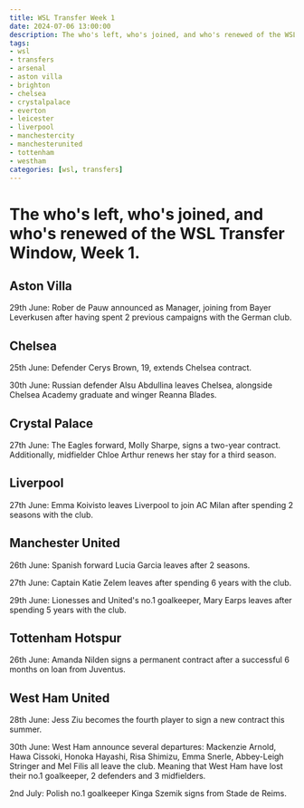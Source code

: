 ```yaml
---
title: WSL Transfer Week 1 
date: 2024-07-06 13:00:00
description: The who's left, who's joined, and who's renewed of the WSL Transfer Window, Week 1.
tags: 
- wsl
- transfers
- arsenal
- aston villa
- brighton
- chelsea
- crystalpalace
- everton
- leicester
- liverpool
- manchestercity
- manchesterunited
- tottenham
- westham
categories: [wsl, transfers]
---
```


# The who's left, who's joined, and who's renewed of the WSL Transfer Window, Week 1.

## Aston Villa
29th June: Rober de Pauw announced as Manager, joining from Bayer Leverkusen after having spent 2 previous campaigns with the German club.

## Chelsea
25th June: Defender Cerys Brown, 19, extends Chelsea contract. 
     
30th June: Russian defender Alsu Abdullina leaves Chelsea, alongside Chelsea Academy graduate and winger Reanna Blades.

## Crystal Palace
27th June: The Eagles forward, Molly Sharpe, signs a two-year contract. Additionally, midfielder Chloe Arthur renews her stay for a third season.

## Liverpool
27th June: Emma Koivisto leaves Liverpool to join AC Milan after spending 2 seasons with the club.

## Manchester United
26th June: Spanish forward Lucia Garcia leaves after 2 seasons.  
    
27th June: Captain Katie Zelem leaves after spending 6 years with the club.  
    
29th June: Lionesses and United's no.1 goalkeeper, Mary Earps leaves after spending 5 years with the club. 

## Tottenham Hotspur
26th June: Amanda Nilden signs a permanent contract after a successful 6 months on loan from Juventus.

## West Ham United
28th June: Jess Ziu becomes the fourth player to sign a new contract this summer.  
    
30th June: West Ham announce several departures: Mackenzie Arnold, Hawa Cissoki, Honoka Hayashi, Risa Shimizu, Emma Snerle, Abbey-Leigh Stringer and Mel Filis all leave the club. Meaning that West Ham have lost their no.1 goalkeeper, 2 defenders and 3 midfielders.  
    
2nd July: Polish no.1 goalkeeper Kinga Szemik signs from Stade de Reims.

